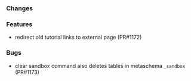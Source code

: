 <!--
SPDX-FileCopyrightText: 2025 Jonas Huber <jonas.huber@rl-institut.de>

SPDX-License-Identifier: CC0-1.0
-->

### Changes

### Features

- redirect old tutorial links to external page (PR#1172)

### Bugs

- clear sandbox command also deletes tables in metaschema `_sandbox` (PR#1173)
